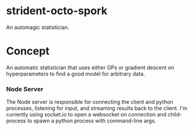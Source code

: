 # strident-octo-spork
An automagic statistician.


<h1>Concept</h1>
An automatic statistician that uses either GPs or gradient descent on hyperparameters to find a good model for arbitrary data.

<h3>Node Server</h3>
The Node server is responsible for connecting the client and python processes, listening for input, and streaming results back to the client.  I'm currently using socket.io to open a websocket on connection and child-process to spawn a python process with command-line args.






